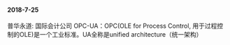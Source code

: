 #### 2018-7-25
普华永道: 国际会计公司
OPC-UA：OPC(OLE for Process Control, 用于过程控制的OLE)是一个工业标准。UA全称是unified architecture（统一架构）